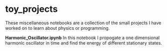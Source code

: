 # toy_projects
These miscellaneous notebooks are a collection of the small projects I have worked on to learn about physics or programming.

**Harmonic_Oscillator.ipynb** In this notebook I propogate a one dimensional harmonic oscillator in time and find the energy of different stationary states. 
